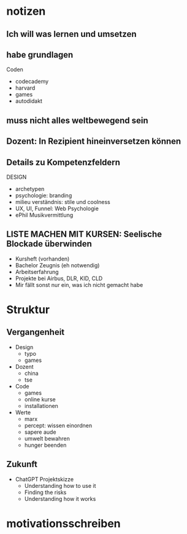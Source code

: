 # notizen

## Ich will was lernen und umsetzen
## habe grundlagen
Coden
- codecademy
- harvard
- games
- autodidakt

## muss nicht alles weltbewegend sein
## Dozent: In Rezipient hineinversetzen können

## Details zu Kompetenzfeldern
DESIGN
- archetypen
- psychologie: branding
- milieu verständnis: stile und coolness
- UX, UI, Funnel: Web Psychologie
- ePhil Musikvermittlung

## LISTE MACHEN MIT KURSEN: Seelische Blockade überwinden
- Kursheft (vorhanden)
- Bachelor Zeugnis (eh notwendig)
- Arbeitserfahrung
- Projekte bei Airbus, DLR, KID, CLD
- Mir fällt sonst nur ein, was ich nicht gemacht habe

# Struktur

## Vergangenheit
- Design
    - typo
    - games
- Dozent
    - china
    - tse
- Code
    - games
    - online kurse
    - installationen
- Werte   
    - marx
    - percept: wissen einordnen
    - sapere aude
    - umwelt bewahren
    - hunger beenden

## Zukunft
- ChatGPT Projektskizze
    - Understanding how to use it
    - Finding the risks
    - Understanding how it works

# motivationsschreiben
